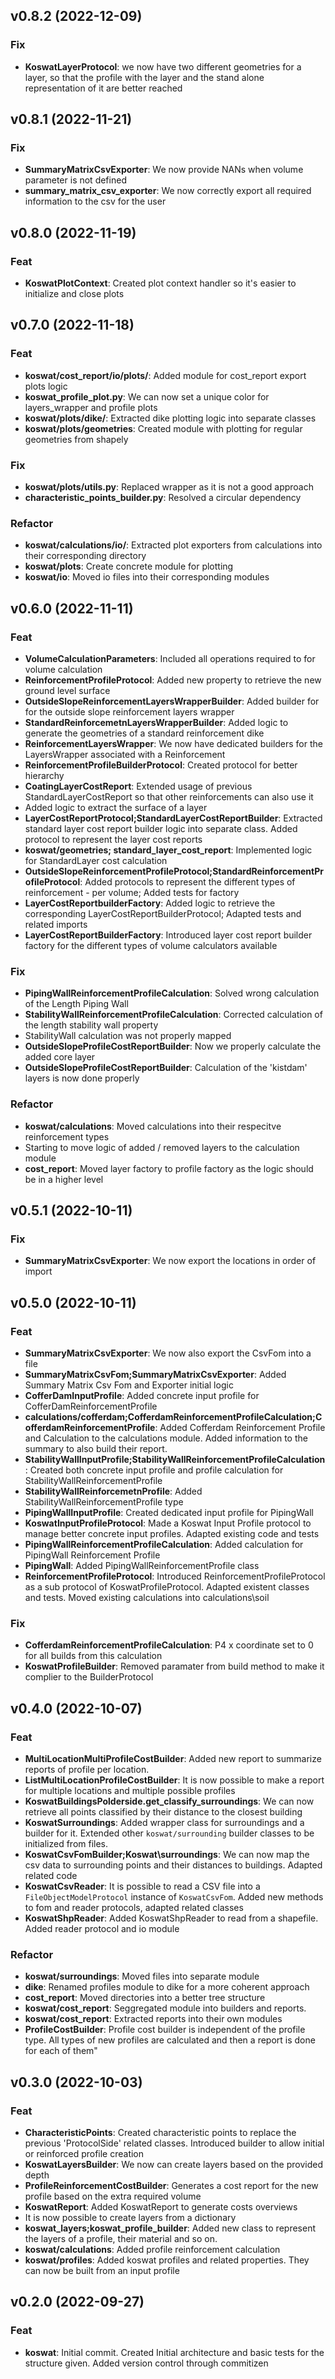 ## v0.8.2 (2022-12-09)

### Fix

- **KoswatLayerProtocol**: we now have two different geometries for a layer, so that the profile with the layer and the stand alone representation of it are better reached

## v0.8.1 (2022-11-21)

### Fix

- **SummaryMatrixCsvExporter**: We now provide NANs when volume parameter is not defined
- **summary_matrix_csv_exporter**: We now correctly export all required information to the csv for the user

## v0.8.0 (2022-11-19)

### Feat

- **KoswatPlotContext**: Created plot context handler so it's easier to initialize and close plots

## v0.7.0 (2022-11-18)

### Feat

- **koswat/cost_report/io/plots/**: Added module for cost_report export plots logic
- **koswat_profile_plot.py**: We can now set a unique color for layers_wrapper and profile plots
- **koswat/plots/dike/**: Extracted dike plotting logic into separate classes
- **koswat/plots/geometries**: Created module with plotting for regular geometries from shapely

### Fix

- **koswat/plots/utils.py**: Replaced wrapper as it is not a good approach
- **characteristic_points_builder.py**: Resolved a circular dependency

### Refactor

- **koswat/calculations/io/**: Extracted plot exporters from calculations into their corresponding directory
- **koswat/plots**: Create concrete module for plotting
- **koswat/io**: Moved io files into their corresponding modules

## v0.6.0 (2022-11-11)

### Feat

- **VolumeCalculationParameters**: Included all operations required to for volume calculation
- **ReinforcementProfileProtocol**: Added new property to retrieve the new ground level surface
- **OutsideSlopeReinforcementLayersWrapperBuilder**: Added builder for for the outside slope reinforcement layers wrapper
- **StandardReinforcemetnLayersWrapperBuilder**: Added logic to generate the geometries of a standard reinforcement dike
- **ReinforcementLayersWrapper**: We now have dedicated builders for the LayersWrapper associated with a Reinforcement
- **ReinforcementProfileBuilderProtocol**: Created protocol for better hierarchy
- **CoatingLayerCostReport**: Extended usage of previous StandardLayerCostReport so that other reinforcements can also use it
- Added logic to extract the surface of a layer
- **LayerCostReportProtocol;StandardLayerCostReportBuilder**: Extracted standard layer cost report builder logic into separate class. Added protocol to represent the layer cost reports
- **koswat/geometries; standard_layer_cost_report**: Implemented logic for StandardLayer cost calculation
- **OutsideSlopeReinforcementProfileProtocol;StandardReinforcementProfileProtocol**: Added protocols to represent the different types of reinforcement - per volume; Added tests for factory
- **LayerCostReportbuilderFactory**: Added logic to retrieve the corresponding LayerCostReportBuilderProtocol; Adapted tests and related imports
- **LayerCostReportBuilderFactory**: Introduced layer cost report builder factory for the different types of volume calculators available

### Fix

- **PipingWallReinforcementProfileCalculation**: Solved wrong calculation of the Length Piping Wall
- **StabilityWallReinforcementProfileCalculation**: Corrected calculation of the length stability wall property
- StabilityWall calculation was not properly mapped
- **OutsideSlopeProfileCostReportBuilder**: Now we properly calculate the added core layer
- **OutsideSlopeProfileCostReportBuilder**: Calculation of the 'kistdam' layers is now done properly

### Refactor

- **koswat/calculations**: Moved calculations into their respecitve reinforcement types
- Starting to move logic of added / removed layers to the calculation module
- **cost_report**: Moved layer factory to profile factory as the logic should be in a higher level

## v0.5.1 (2022-10-11)

### Fix

- **SummaryMatrixCsvExporter**: We now export the locations in order of import

## v0.5.0 (2022-10-11)

### Feat

- **SummaryMatrixCsvExporter**: We now also export the CsvFom into a file
- **SummaryMatrixCsvFom;SummaryMatrixCsvExporter**: Added Summary Matrix Csv Fom and Exporter initial logic
- **CofferDamInputProfile**: Added concrete input profile for CofferDamReinforcementProfile
- **calculations/cofferdam;CofferdamReinforcementProfileCalculation;CofferdamReinforcementProfile**: Added Cofferdam Reinforcement Profile and Calculation to the calculations module. Added information to the summary to also build their report.
- **StabilityWallInputProfile;StabilityWallReinforcementProfileCalculation**: Created both concrete input profile and profile calculation for StabilityWallReinforcementProfile
- **StabilityWallReinforcemetnProfile**: Added StabilityWallReinforcementProfile type
- **PipingWallInputProfile**: Created dedicated input profile for PipingWall
- **KoswatInputProfileProtocol**: Made a Koswat Input Profile protocol to manage better concrete input profiles. Adapted existing code and tests
- **PipingWallReinforcementProfileCalculation**: Added calculation for PipingWall Reinforcement Profile
- **PipingWall**: Added PipingWallReinforcementProfile class
- **ReinforcementProfileProtocol**: Introduced ReinforcementProfileProtocol as a sub protocol of KoswatProfileProtocol. Adapted existent classes and tests. Moved existing calculations into calculations\soil

### Fix

- **CofferdamReinforcementProfileCalculation**: P4 x coordinate set to 0 for all builds from this calculation
- **KoswatProfileBuilder**: Removed paramater from build method to make it complier to the BuilderProtocol

## v0.4.0 (2022-10-07)

### Feat

- **MultiLocationMultiProfileCostBuilder**: Added new report to summarize reports of profile per location.
- **ListMultiLocationProfileCostBuilder**: It is now possible to make a report for multiple locations and multiple possible profiles
- **KoswatBuildingsPolderside.get_classify_surroundings**: We can now retrieve all points classified by their distance to the closest building
- **KoswatSurroundings**: Added wrapper class for surroundings and a builder for it. Extended other `koswat/surrounding` builder classes to be initialized from files.
- **KoswatCsvFomBuilder;Koswat\surroundings**: We can now map the csv data to surrounding points and their distances to buildings. Adapted related code
- **KoswatCsvReader**: It is possible to read a CSV file into a `FileObjectModelProtocol` instance of `KoswatCsvFom`. Added new methods to fom and reader protocols, adapted related classes
- **KoswatShpReader**: Added KoswatShpReader to read from a shapefile. Added reader protocol and io module

### Refactor

- **koswat/surroundings**: Moved files into separate module
- **dike**: Renamed profiles module to dike for a more coherent approach
- **cost_report**: Moved directories into a better  tree structure
- **koswat/cost_report**: Seggregated module into builders and reports.
- **koswat/cost_report**: Extracted reports into their own modules
- **ProfileCostBuilder**: Profile cost builder is independent of the profile type. All types of new profiles are calculated and then a report is done for each of them"

## v0.3.0 (2022-10-03)

### Feat

- **CharacteristicPoints**: Created characteristic points to replace the previous 'ProtocolSide' related classes. Introduced builder to allow initial or reinforced profile creation
- **KoswatLayersBuilder**: We now can create layers based on the provided depth
- **ProfileReinforcementCostBuilder**: Generates a cost report for the new profile based on the extra required volume
- **KoswatReport**: Added KoswatReport to generate costs overviews
- It is now possible to create layers from a dictionary
- **koswat_layers;koswat_profile_builder**: Added new class to represent the layers of a profile, their material and so on.
- **koswat/calculations**: Added profile reinforcement calculation
- **koswat/profiles**: Added koswat profiles and related properties. They can now be built from an input profile

## v0.2.0 (2022-09-27)

### Feat

- **koswat**: Initial commit. Created Initial architecture and basic tests for the structure given. Added version control through commitizen
